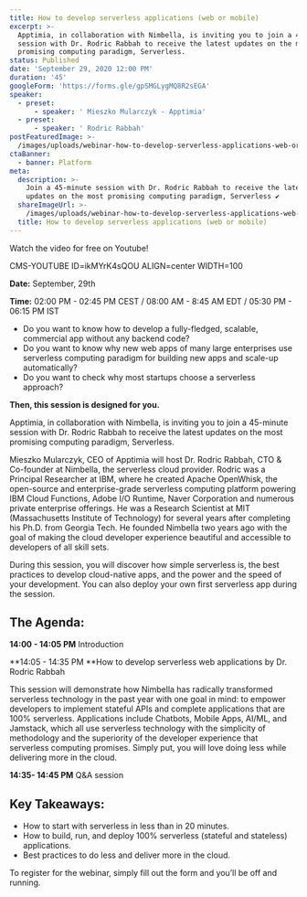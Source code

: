 ```yaml
---
title: How to develop serverless applications (web or mobile)
excerpt: >-
  Apptimia, in collaboration with Nimbella, is inviting you to join a 45-minute
  session with Dr. Rodric Rabbah to receive the latest updates on the most
  promising computing paradigm, Serverless.
status: Published
date: 'September 29, 2020 12:00 PM'
duration: '45'
googleForm: 'https://forms.gle/gpSMGLygMQ8R2sEGA'
speaker:
  - preset:
      - speaker: ' Mieszko Mularczyk - Apptimia'
  - preset:
      - speaker: ' Rodric Rabbah'
postFeaturedImage: >-
  /images/uploads/webinar-how-to-develop-serverless-applications-web-or-mobile3.jpg
ctaBanner:
  - banner: Platform
meta:
  description: >-
    Join a 45-minute session with Dr. Rodric Rabbah to receive the latest
    updates on the most promising computing paradigm, Serverless ✔
  shareImageUrl: >-
    /images/uploads/webinar-how-to-develop-serverless-applications-web-or-mobile3.jpg
  title: How to develop serverless applications (web or mobile)
---
```

Watch the video for free on Youtube!

CMS-YOUTUBE ID=ikMYrK4sQOU ALIGN=center WIDTH=100

**Date:**  September, 29th

**Time:** 02:00 PM - 02:45 PM CEST /  08:00 AM - 8:45 AM EDT / 05:30 PM - 06:15 PM IST

* Do you want to know how to develop a fully-fledged, scalable, commercial app without any backend code?
* Do you want to know why new web apps of many large enterprises use serverless computing paradigm for building new apps and scale-up automatically?
* Do you want to check why most startups choose a serverless approach?

**Then, this session is designed for you.**

Apptimia, in collaboration with Nimbella, is inviting you to join a 45-minute session with Dr. Rodric Rabbah to receive the latest updates on the most promising computing paradigm, Serverless. 

Mieszko Mularczyk, CEO of Apptimia will host Dr. Rodric Rabbah, CTO & Co-founder at Nimbella, the serverless cloud provider. Rodric was a Principal Researcher at IBM, where he created Apache OpenWhisk, the open-source and enterprise-grade serverless computing platform powering IBM Cloud Functions, Adobe I/O Runtime, Naver Corporation and numerous private enterprise offerings. He was a Research Scientist at MIT (Massachusetts Institute of Technology) for several years after completing his Ph.D. from Georgia Tech. He founded Nimbella two years ago with the goal of making the cloud developer experience beautiful and accessible to developers of all skill sets.

During this session, you will discover how simple serverless is, the best practices to develop cloud-native apps, and the power and the speed of your development. You can also deploy your own first serverless app during the session. 

## The Agenda:

**14:00 - 14:05 PM** Introduction

**14:05 - 14:35 PM **How to develop serverless web applications by Dr. Rodric Rabbah

This session will demonstrate how Nimbella has radically transformed serverless technology in the past year with one goal in mind: to empower developers to implement stateful APIs and complete applications that are 100% serverless. Applications include Chatbots, Mobile Apps, AI/ML, and Jamstack, which all use serverless technology with the simplicity of methodology and the superiority of the developer experience that serverless computing promises. Simply put, you will love doing less while delivering more in the cloud.

**14:35- 14:45 PM** Q&A session

## Key Takeaways:

* How to start with serverless in less than in 20 minutes. 
* How to build, run, and deploy 100% serverless (stateful and stateless) applications.
* Best practices to do less and deliver more in the cloud.

To register for the webinar, simply fill out the form and you’ll be off and running.
